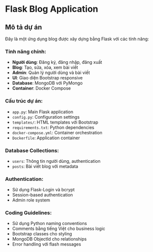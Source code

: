 # Flask Blog Application

<!-- Use this file to provide workspace-specific custom instructions to Copilot. For more details, visit https://code.visualstudio.com/docs/copilot/copilot-customization#_use-a-githubcopilotinstructionsmd-file -->

## Mô tả dự án
Đây là một ứng dụng blog được xây dựng bằng Flask với các tính năng:

### Tính năng chính:
- **Người dùng**: Đăng ký, đăng nhập, đăng xuất
- **Blog**: Tạo, sửa, xóa, xem bài viết 
- **Admin**: Quản lý người dùng và bài viết
- **UI**: Giao diện Bootstrap responsive
- **Database**: MongoDB với PyMongo
- **Container**: Docker Compose

### Cấu trúc dự án:
- `app.py`: Main Flask application
- `config.py`: Configuration settings
- `templates/`: HTML templates với Bootstrap
- `requirements.txt`: Python dependencies
- `docker-compose.yml`: Container orchestration
- `Dockerfile`: Application container

### Database Collections:
- `users`: Thông tin người dùng, authentication
- `posts`: Bài viết blog với metadata

### Authentication:
- Sử dụng Flask-Login và bcrypt
- Session-based authentication
- Admin role system

### Coding Guidelines:
- Sử dụng Python naming conventions
- Comments bằng tiếng Việt cho business logic
- Bootstrap classes cho styling
- MongoDB ObjectId cho relationships
- Error handling với flash messages
